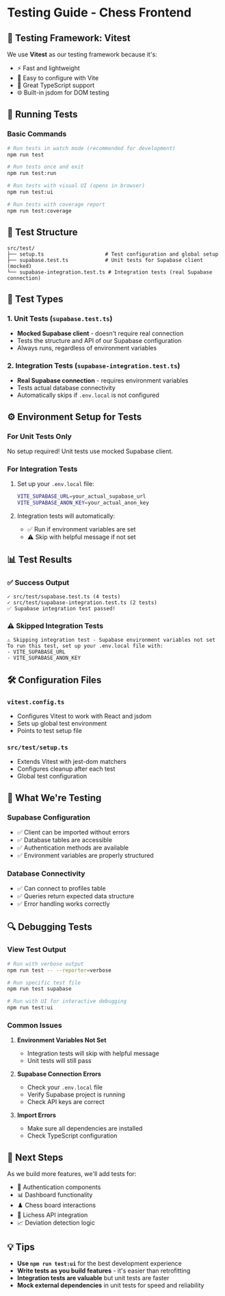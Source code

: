 # Testing Guide - Chess Frontend

## 🧪 Testing Framework: Vitest

We use **Vitest** as our testing framework because it's:
- ⚡ Fast and lightweight
- 🔧 Easy to configure with Vite
- 🎯 Great TypeScript support
- 🌐 Built-in jsdom for DOM testing

## 🚀 Running Tests

### Basic Commands
```bash
# Run tests in watch mode (recommended for development)
npm run test

# Run tests once and exit
npm run test:run

# Run tests with visual UI (opens in browser)
npm run test:ui

# Run tests with coverage report
npm run test:coverage
```

## 📁 Test Structure

```
src/test/
├── setup.ts                    # Test configuration and global setup
├── supabase.test.ts            # Unit tests for Supabase client (mocked)
└── supabase-integration.test.ts # Integration tests (real Supabase connection)
```

## 🔧 Test Types

### 1. Unit Tests (`supabase.test.ts`)
- **Mocked Supabase client** - doesn't require real connection
- Tests the structure and API of our Supabase configuration
- Always runs, regardless of environment variables

### 2. Integration Tests (`supabase-integration.test.ts`)
- **Real Supabase connection** - requires environment variables
- Tests actual database connectivity
- Automatically skips if `.env.local` is not configured

## ⚙️ Environment Setup for Tests

### For Unit Tests Only
No setup required! Unit tests use mocked Supabase client.

### For Integration Tests
1. Set up your `.env.local` file:
   ```bash
   VITE_SUPABASE_URL=your_actual_supabase_url
   VITE_SUPABASE_ANON_KEY=your_actual_anon_key
   ```

2. Integration tests will automatically:
   - ✅ Run if environment variables are set
   - ⚠️ Skip with helpful message if not set

## 📊 Test Results

### ✅ Success Output
```
✓ src/test/supabase.test.ts (4 tests)
✓ src/test/supabase-integration.test.ts (2 tests)
✅ Supabase integration test passed!
```

### ⚠️ Skipped Integration Tests
```
⚠️ Skipping integration test - Supabase environment variables not set
To run this test, set up your .env.local file with:
- VITE_SUPABASE_URL
- VITE_SUPABASE_ANON_KEY
```

## 🛠️ Configuration Files

### `vitest.config.ts`
- Configures Vitest to work with React and jsdom
- Sets up global test environment
- Points to test setup file

### `src/test/setup.ts`
- Extends Vitest with jest-dom matchers
- Configures cleanup after each test
- Global test configuration

## 🎯 What We're Testing

### Supabase Configuration
- ✅ Client can be imported without errors
- ✅ Database tables are accessible
- ✅ Authentication methods are available
- ✅ Environment variables are properly structured

### Database Connectivity
- ✅ Can connect to profiles table
- ✅ Queries return expected data structure
- ✅ Error handling works correctly

## 🔍 Debugging Tests

### View Test Output
```bash
# Run with verbose output
npm run test -- --reporter=verbose

# Run specific test file
npm run test supabase

# Run with UI for interactive debugging
npm run test:ui
```

### Common Issues

1. **Environment Variables Not Set**
   - Integration tests will skip with helpful message
   - Unit tests will still pass

2. **Supabase Connection Errors**
   - Check your `.env.local` file
   - Verify Supabase project is running
   - Check API keys are correct

3. **Import Errors**
   - Make sure all dependencies are installed
   - Check TypeScript configuration

## 🚀 Next Steps

As we build more features, we'll add tests for:
- 🔐 Authentication components
- 📊 Dashboard functionality  
- ♟️ Chess board interactions
- 🔄 Lichess API integration
- 📈 Deviation detection logic

## 💡 Tips

- **Use `npm run test:ui`** for the best development experience
- **Write tests as you build features** - it's easier than retrofitting
- **Integration tests are valuable** but unit tests are faster
- **Mock external dependencies** in unit tests for speed and reliability 
